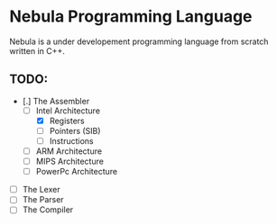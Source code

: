 # Nebula Programming Language

Nebula is a under developement programming language from scratch written in C++.

## TODO:
- [.] The Assembler
	- [ ] Intel Architecture
		- [x] Registers
		- [ ] Pointers (SIB)
		- [ ] Instructions
	- [ ] ARM Architecture
	- [ ] MIPS Architecture
	- [ ] PowerPc Architecture
- [ ] The Lexer
- [ ] The Parser
- [ ] The Compiler